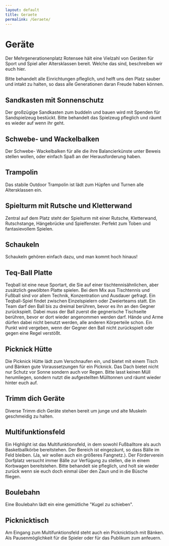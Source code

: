 ```yaml
---
layout: default
title: Geraete
permalink: /Geraete/
---
```


# Geräte
Der Mehrgenerationenplatz Rotensee hält eine Vielzahl von Geräten für Sport und Spiel aller Altersklassen bereit. Welche das sind, beschreiben wir euch hier.

Bitte behandelt alle Einrichtungen pfleglich, und helft uns den Platz sauber und intakt zu halten, so dass alle Generationen daran Freude haben können.

## Sandkasten mit Sonnenschutz
Der großzügige Sandkasten zum buddeln und bauen wird mit Spenden für Sandspielzeug bestückt. Bitte behandelt das Spielzeug pfleglich und räumt es wieder auf wenn ihr geht.

## Schwebe- und Wackelbalken
Der Schwebe- Wackelbalken für alle die ihre Balancierkünste unter Beweis stellen wollen, oder einfach Spaß an der Herausforderung haben.

## Trampolin
Das stabile Outdoor Trampolin ist lädt zum Hüpfen und Turnen alle Altersklassen ein.

## Spielturm mit Rutsche und Kletterwand
Zentral auf dem Platz steht der Spielturm mit einer Rutsche, Kletterwand, Rutschstange, Hängebrücke und Spielfenster. Perfekt zum Toben und fantasievollem Spielen.

## Schaukeln
Schaukeln gehören einfach dazu, und man kommt hoch hinaus! 

## Teq-Ball Platte
Teqball ist eine neue Sportart, die Sie auf einer tischtennisähnlichen, aber zusätzlich gewölbten Platte spielen. Bei dem Mix aus Tischtennis und Fußball sind vor allem Technik, Konzentration und Ausdauer gefragt. Ein Teqball-Spiel findet zwischen Einzelspielern oder Zweierteams statt. Ein Team darf den Ball bis zu dreimal berühren, bevor es ihn an den Gegner zurückspielt. Dabei muss der Ball zuerst die gegnerische Tischseite berühren, bevor er dort wieder angenommen werden darf. Hände und Arme dürfen dabei nicht benutzt werden, alle anderen Körperteile schon. Ein Punkt wird vergeben, wenn der Gegner den Ball nicht zurückspielt oder gegen eine Regel verstößt.

## Picknick Hütte
Die Picknick Hütte lädt zum Verschnaufen ein, und bietet mit einem Tisch und Bänken gute Voraussetzungen für ein Picknick. Das Dach bietet nicht nur Schutz vor Sonne sondern auch vor Regen. Bitte lasst keinen Müll herumliegen, sondern nutzt die aufgestellten Mülltonnen und räumt wieder hinter euch auf.

## Trimm dich Geräte
Diverse Trimm dich Geräte stehen bereit um junge und alte Muskeln geschmeidig zu halten.

## Multifunktionsfeld 
Ein Highlight ist das Multifunktionsfeld, in dem sowohl Fußballtore als auch Basketballkörbe bereitstehen. Der Bereich ist eingezäunt, so dass Bälle im Feld bleiben. (Ja, wir wollen auch ein größeres Fangnetz.). Der Förderverein Dorfplatz versucht immer Bälle zur Verfügung zu stellen, die in einem Korbwagen bereitstehen. Bitte behandelt sie pfleglich, und holt sie wieder zurück wenn sie euch doch einmal über den Zaun und in die Büsche fliegen.

## Boulebahn
Eine Boulebahn lädt ein eine gemütliche "Kugel zu schieben".

## Picknicktisch
Am Eingang zum Multifunktionsfeld steht auch ein Picknicktisch mit Bänken. Als Pausenmöglichkeit für die Spieler oder für das Publikum zum anfeuern.
